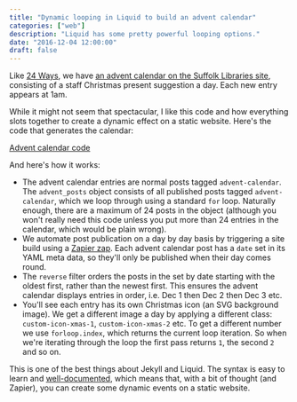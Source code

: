 ```yaml
---
title: "Dynamic looping in Liquid to build an advent calendar"
categories: ["web"]
description: "Liquid has some pretty powerful looping options."
date: "2016-12-04 12:00:00"
draft: false
---
```



Like [24 Ways](https://24ways.org/), we have [an advent calendar on the Suffolk Libraries site](https://www.suffolklibraries.co.uk/new-suggestions/staff-picks/advent-calendar-2016/), consisting of a staff Christmas present suggestion a day. Each new entry appears at 1am.

While it might not seem that spectacular, I like this code and how everything slots together to create a dynamic effect on a static website. Here's the code that generates the calendar:

<script src="https://gist.github.com/leonp/63c81a9d2ee6676671e3bdef09a7afe0.js"></script>

<noscript><p><a href="https://gist.github.com/leonp/63c81a9d2ee6676671e3bdef09a7afe0">Advent calendar code</a></p></noscript>

And here's how it works:

- The advent calendar entries are normal posts tagged `advent-calendar`. The `advent_posts` object consists of all published posts tagged `advent-calendar`,  which we loop through using a standard `for` loop. Naturally enough, there are a maximum of 24 posts in the object (although you won't really need this code unless you put more than 24 entries in the calendar, which would be plain wrong).
- We automate post publication on a day by day basis by triggering a site build using a [Zapier zap](https://zapier.com/). Each advent calendar post has a `date` set in its YAML meta data, so they'll only be published when their day comes round.
- The `reverse` filter orders the posts in the set by date starting with the oldest first, rather than the newest first. This ensures the advent calendar displays entries in order, i.e. Dec 1 then Dec 2 then Dec 3 etc.
- You'll see each entry has its own Christmas icon (an SVG background image). We get a different image a day by applying a different class: `custom-icon-xmas-1`, `custom-icon-xmas-2` etc. To get a different number we use `forloop.index`, which returns the current loop iteration. So when we're iterating through the loop the first pass returns `1`, the second `2` and so on.

This is one of the best things about Jekyll and Liquid. The syntax is easy to learn and [well-documented](https://help.shopify.com/themes/liquid/basics), which means that, with a bit of thought (and Zapier), you can create some dynamic events on a static website.
